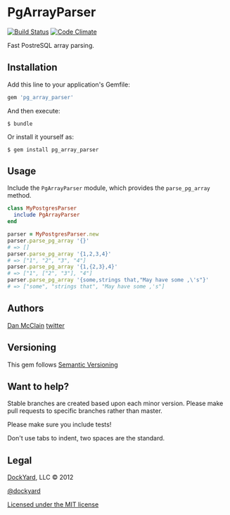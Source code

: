 # PgArrayParser
[![Build Status](http://travis-ci.org/DockYard/pg_array_parser.png)](http://travis-ci.org/DockYard/pg_array_parser)
[![Code Climate](https://codeclimate.com/badge.png)](https://codeclimate.com/github/dockyard/pg_array_parser)

Fast PostreSQL array parsing.
## Installation

Add this line to your application's Gemfile:

```ruby
gem 'pg_array_parser'
```

And then execute:

    $ bundle

Or install it yourself as:

    $ gem install pg_array_parser

## Usage

Include the `PgArrayParser` module, which provides the `parse_pg_array`
method.

```ruby
class MyPostgresParser
  include PgArrayParser
end

parser = MyPostgresParser.new
parser.parse_pg_array '{}'
# => []
parser.parse_pg_array '{1,2,3,4}'
# => ["1", "2", "3", "4"]
parser.parse_pg_array '{1,{2,3},4}'
# => ["1", ["2", "3"], "4"]
parser.parse_pg_array '{some,strings that,"May have some ,\'s"}'
# => ["some", "strings that", "May have some ,'s"]
```

## Authors

[Dan McClain](http://github.com/danmcclain) [twitter](http://twitter.com/_danmcclain) 

## Versioning ##

This gem follows [Semantic Versioning](http://semver.org)

## Want to help? ##

Stable branches are created based upon each minor version. Please make
pull requests to specific branches rather than master.

Please make sure you include tests!

Don't use tabs to indent, two spaces are the standard.

## Legal ##

[DockYard](http://dockyard.com), LLC &copy; 2012

[@dockyard](http://twitter.com/dockyard)

[Licensed under the MIT
license](http://www.opensource.org/licenses/mit-license.php)
